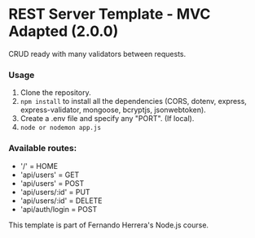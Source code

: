 # REST Server Template - MVC Adapted (2.0.0)
CRUD ready with many validators between requests.

### Usage
1. Clone the repository.
2. ```npm install``` to install all the dependencies (CORS, dotenv, express, express-validator, mongoose, bcryptjs, jsonwebtoken).
3. Create a .env file and specify any "PORT". (If local).
4. ```node or nodemon app.js```


### Available routes:
+ '/' = HOME
+ 'api/users' = GET
+ 'api/users' = POST
+ 'api/users/:id' = PUT
+ 'api/users/:id' = DELETE
+ 'api/auth/login = POST


This template is part of Fernando Herrera's Node.js course. 
